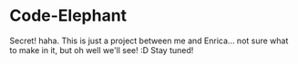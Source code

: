 # Code-Elephant
Secret! haha. This is just a project between me and Enrica... not sure what to make in it, but oh well we'll see! :D
Stay tuned!